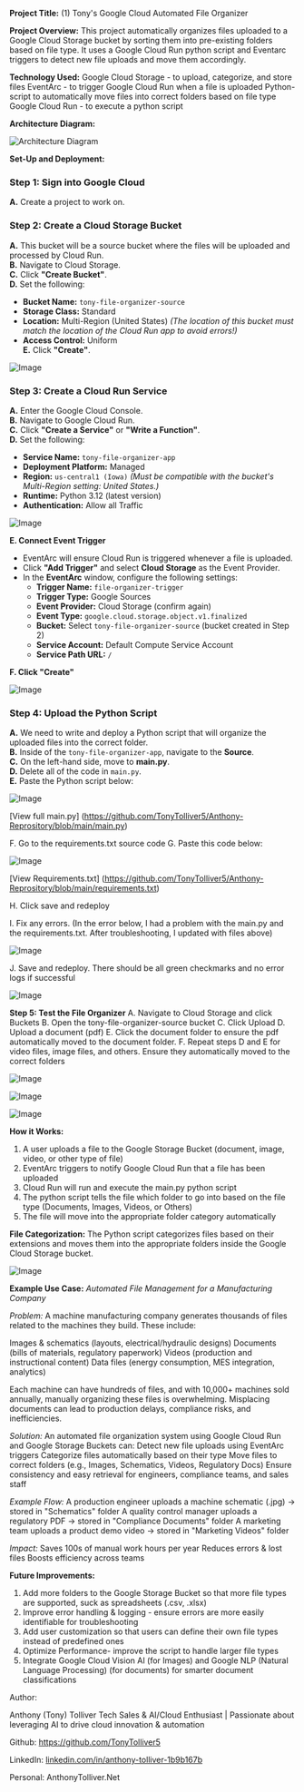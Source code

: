 **Project Title:** 
(1) Tony's Google Cloud Automated File Organizer

**Project Overview:** 
This project automatically organizes files uploaded to a Google Cloud Storage bucket by sorting them into pre-existing folders based on file type. It uses a Google Cloud Run python script and Eventarc triggers to detect new file uploads and move them accordingly.

**Technology Used:** 
Google Cloud Storage - to upload, categorize, and store files
EventArc - to trigger Google Cloud Run when a file is uploaded
Python- script to automatically move files into correct folders based on file type
Google Cloud Run - to execute a python script

**Architecture Diagram:** 

![Architecture Diagram](https://raw.githubusercontent.com/TonyTolliver5/-1-Tony-Google-Cloud-Automated-File-Organizer/main/architecture_file_png.png)

**Set-Up and Deployment:**

### Step 1: Sign into Google Cloud  
**A.** Create a project to work on.

### Step 2: Create a Cloud Storage Bucket  
**A.** This bucket will be a source bucket where the files will be uploaded and processed by Cloud Run.  
**B.** Navigate to Cloud Storage.  
**C.** Click **"Create Bucket"**.  
**D.** Set the following:  
   - **Bucket Name:** `tony-file-organizer-source`  
   - **Storage Class:** Standard  
   - **Location:** Multi-Region (United States) *(The location of this bucket must match the location of the Cloud Run app to avoid errors!)*  
   - **Access Control:** Uniform  
**E.** Click **"Create"**. 

![Image](https://raw.githubusercontent.com/TonyTolliver5/-1-Tony-Google-Cloud-Automated-File-Organizer/refs/heads/main/sep%201_finished%20bucket.png)


### Step 3: Create a Cloud Run Service  
**A.** Enter the Google Cloud Console.  
**B.** Navigate to Google Cloud Run.  
**C.** Click **"Create a Service"** or **"Write a Function"**.  
**D.** Set the following:  
   - **Service Name:** `tony-file-organizer-app`  
   - **Deployment Platform:** Managed  
   - **Region:** `us-central1 (Iowa)` *(Must be compatible with the bucket's Multi-Region setting: United States.)*  
   - **Runtime:** Python 3.12 (latest version)  
   - **Authentication:** Allow all Traffic  



![Image](https://raw.githubusercontent.com/TonyTolliver5/-1-Tony-Google-Cloud-Automated-File-Organizer/refs/heads/main/Cloud_run_service.png)

**E. Connect Event Trigger**  
   - EventArc will ensure Cloud Run is triggered whenever a file is uploaded.  
   - Click **"Add Trigger"** and select **Cloud Storage** as the Event Provider.  
   - In the **EventArc** window, configure the following settings:  
     - **Trigger Name:** `file-organizer-trigger`  
     - **Trigger Type:** Google Sources  
     - **Event Provider:** Cloud Storage (confirm again)  
     - **Event Type:** `google.cloud.storage.object.v1.finalized`  
     - **Bucket:** Select `tony-file-organizer-source` (bucket created in Step 2)  
     - **Service Account:** Default Compute Service Account  
     - **Service Path URL:** `/`  

**F. Click "Create"**  

![Image](https://raw.githubusercontent.com/TonyTolliver5/-1-Tony-Google-Cloud-Automated-File-Organizer/refs/heads/main/step%203_completed%20trigger.png)

### Step 4: Upload the Python Script

**A.** We need to write and deploy a Python script that will organize the uploaded files into the correct folder.  
**B.** Inside of the `tony-file-organizer-app`, navigate to the **Source**.  
**C.** On the left-hand side, move to **main.py**.  
**D.** Delete all of the code in `main.py`.  
**E.** Paste the Python script below:  

![Image](https://raw.githubusercontent.com/TonyTolliver5/-1-Tony-Google-Cloud-Automated-File-Organizer/refs/heads/main/python_screenshot_script_20.jpg)

[View full main.py] (https://github.com/TonyTolliver5/Anthony-Reprository/blob/main/main.py)

F. Go to the requirements.txt source code
G. Paste this code below:

![Image](https://raw.githubusercontent.com/TonyTolliver5/-1-Tony-Google-Cloud-Automated-File-Organizer/refs/heads/main/requirements_image.jpg)

[View Requirements.txt] (https://github.com/TonyTolliver5/Anthony-Reprository/blob/main/requirements.txt)

H. Click save and redeploy

I. Fix any errors. (In the error below, I had a problem with the main.py and the requirements.txt. After troubleshooting, I updated with files above)


![Image](https://raw.githubusercontent.com/TonyTolliver5/-1-Tony-Google-Cloud-Automated-File-Organizer/refs/heads/main/error.png)


J. Save and redeploy. There should be all green checkmarks and no error logs if successful

![Image](https://raw.githubusercontent.com/TonyTolliver5/-1-Tony-Google-Cloud-Automated-File-Organizer/refs/heads/main/successful_deployment.jpg)

**Step 5: Test the File Organizer**
A. Navigate to Cloud Storage and click Buckets
B. Open the tony-file-organizer-source bucket
C. Click Upload
D. Upload a document (pdf)
E. Click the document folder to ensure the pdf automatically moved to the document folder. 
F. Repeat steps D and E for video files, image files, and others. Ensure they automatically moved to the correct folders



![Image](https://raw.githubusercontent.com/TonyTolliver5/-1-Tony-Google-Cloud-Automated-File-Organizer/refs/heads/main/working_document.png)


![Image](https://raw.githubusercontent.com/TonyTolliver5/-1-Tony-Google-Cloud-Automated-File-Organizer/refs/heads/main/working_image.png)


![Image](https://raw.githubusercontent.com/TonyTolliver5/-1-Tony-Google-Cloud-Automated-File-Organizer/refs/heads/main/working_other.png)

 
**How it Works:**
1. A user uploads a file to the Google Storage Bucket (document, image, video, or other type of file)
2. EventArc triggers to notify Google Cloud Run that a file has been uploaded
3. Cloud Run will run and execute the main.py python script
4. The python script tells the file which folder to go into based on the file type (Documents, Images, Videos, or Others)
5. The file will move into the appropriate folder category automatically 

**File Categorization:**
The Python script categorizes files based on their extensions and moves them into the appropriate folders inside the Google Cloud Storage bucket.

![Image](https://raw.githubusercontent.com/TonyTolliver5/-1-Tony-Google-Cloud-Automated-File-Organizer/refs/heads/main/file_types.jpg)

**Example Use Case:**
_Automated File Management for a Manufacturing Company_

_Problem:_ 
A machine manufacturing company generates thousands of files related to the machines they build. These include:

Images & schematics (layouts, electrical/hydraulic designs)
Documents (bills of materials, regulatory paperwork)
Videos (production and instructional content)
Data files (energy consumption, MES integration, analytics)

Each machine can have hundreds of files, and with 10,000+ machines sold annually, manually organizing these files is overwhelming. Misplacing documents can lead to production delays, compliance risks, and inefficiencies.

_Solution:_
An automated file organization system using Google Cloud Run and Google Storage Buckets can:
Detect new file uploads using EventArc triggers
Categorize files automatically based on their type
Move files to correct folders (e.g., Images, Schematics, Videos, Regulatory Docs)
Ensure consistency and easy retrieval for engineers, compliance teams, and sales staff

_Example Flow:_
A production engineer uploads a machine schematic (.jpg) → stored in "Schematics" folder
A quality control manager uploads a regulatory PDF → stored in "Compliance Documents" folder
A marketing team uploads a product demo video → stored in "Marketing Videos" folder

_Impact:_
Saves 100s of manual work hours per year
Reduces errors & lost files
Boosts efficiency across teams


**Future Improvements:**

1. Add more folders to the Google Storage Bucket so that more file types are supported, suck as spreadsheets (.csv, .xlsx)
2. Improve error handling & logging - ensure errors are more easily identifiable for troubleshooting
3. Add user customization so that users can define their own file types instead of predefined ones
4. Optimize Performance- improve the script to handle larger file types
5. Integrate Google Cloud Vision AI (for Images) and Google NLP (Natural Language Processing) (for documents) for smarter document classifications


Author:

Anthony (Tony) Tolliver
Tech Sales & AI/Cloud Enthusiast | Passionate about leveraging AI to drive cloud innovation & automation

Github: https://github.com/TonyTolliver5

LinkedIn: [linkedin.com/in/anthony-tolliver-1b9b167b](https://www.linkedin.com/in/anthony-tolliver-1b9b167b)

Personal: AnthonyTolliver.Net
